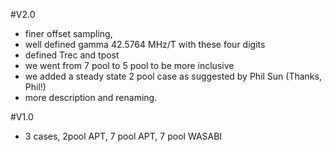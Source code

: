 #V2.0
- finer offset sampling, 
- well defined gamma 42.5764 MHz/T  with these four digits
- defined Trec and tpost
- we went from 7 pool to 5 pool to be more inclusive
- we added a steady state 2 pool case as suggested by Phil Sun (Thanks, Phil!)
- more description and renaming.

#V1.0
- 3 cases, 2pool APT, 7 pool APT, 7 pool WASABI

